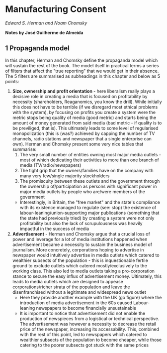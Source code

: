 # Manufacturing Consent

*Edward S. Herman and Noam Chomsky*

**Notes by José Guilherme de Almeida**

## 1 Propaganda model

In this chapter, Herman and Chomsky define the propaganda model which will sustain the rest of the book. The model itself in practical terms a series of filters that affect the "true reporting" that we would get in their absence. The 5 filters are summarised as subheadings in this chapter and below as 5 points:

1. **Size, ownership and profit orientation** - here liberalism really plays a decisive role in creating a media that is focused on profitability by necessity (shareholders, Reaganomics, you know the drill). While initially this does not have to be terrible (if we disregard most ethical problems with the system), by focusing on profits you create a system were the metric stops being quality of media (good metric) and starts being the amount of money generated from said media (bad metric - if quality is to be previliged, that is). This ultimately leads to some level of regularised monopolization (this is (was?) achieved by capping the number of TV channels, radio stations and newspaper that a single enterprise can own). Herman and Chomsky present some very nice tables that summarise:
	1. The very small number of entities owning most major media outlets - most of which dedicating their activities to more than one branch of media (TV/radio/newspapers)
	2. The tight grip that the owners/families have on the company with many very few/single majority stockholders
	3. The promiscuity between these outlets and the government through the ownership of/participation as persons with significant power in major media outlets by people who are/were members of the government
	* Interestingly, in Britain, the "free market" and the state's compliance with its existence managed to regulate (see: stop) the existence of labour-leaning/union-supporting major publications (something that the state had previously tried) by creating a system were not only profitability but also the lack of scrupulousness was heavily impactful in the success of media
2. **Advertisement** - Herman and Chomsky argue that a crucial loss of power and leverage for a lot of media institutions happened when advertisement became a necessity to sustain the business model of journalism. More concretely, corporations hoping to advertise in newspaper would intuitively advertise in media outlets which catered to wealthier subsects of the population - this is inquestionable fertile ground to exclude outlets which catered mostly/exclusively to the working class. This also led to media outlets taking a pro-corporation stance to secure the easy influx of advertisement money. Ultimately, this leads to media outlets which are designed to appease corporations/richer strata of the population and leave the disenfranchised without a legitimate and widespread news outlet
	* Here they provide another example with the UK (go figure) where the introduction of media advertisement in the 60s caused Labour-leaning newspapers to become financially unsustainable
	* It is important to notice that advertisement did not enable the production of newspieces from a logistical or technical perspective. The advertisement was however a necessity to decrease the retail price of the newspaper, increasing its accessability. This, combined with the rest of this point, led to newspapers which catered to wealthier subsects of the population to become cheaper, while those catering to the poorer subsects got stuck with the same prices
